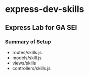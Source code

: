 # express-dev-skills

## Express Lab for GA SEI

### Summary of Setup 
- routes/skills.js 
- models/skill.js
- views/skills
- controllers/skills.js
